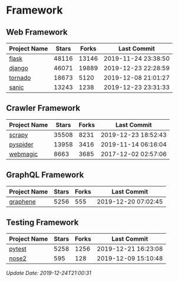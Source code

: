 # Framework

## Web Framework

| Project Name | Stars | Forks | Last Commit |
| ------------ | ----- | ----- | ----------- |
| [flask](https://github.com/pallets/flask) | 48116 | 13146 | 2019-11-24 23:38:50 |
| [django](https://github.com/django/django) | 46071 | 19889 | 2019-12-23 22:28:59 |
| [tornado](https://github.com/tornadoweb/tornado) | 18673 | 5120 | 2019-12-08 21:01:27 |
| [sanic](https://github.com/huge-success/sanic) | 13243 | 1238 | 2019-12-23 23:31:33 |

## Crawler Framework

| Project Name | Stars | Forks | Last Commit |
| ------------ | ----- | ----- | ----------- |
| [scrapy](https://github.com/scrapy/scrapy) | 35508 | 8231 | 2019-12-23 18:52:43 |
| [pyspider](https://github.com/binux/pyspider) | 13958 | 3416 | 2019-11-14 06:16:04 |
| [webmagic](https://github.com/code4craft/webmagic) | 8663 | 3685 | 2017-12-02 02:57:06 |

## GraphQL Framework

| Project Name | Stars | Forks | Last Commit |
| ------------ | ----- | ----- | ----------- |
| [graphene](https://github.com/graphql-python/graphene) | 5256 | 555 | 2019-12-20 07:02:45 |

## Testing Framework

| Project Name | Stars | Forks | Last Commit |
| ------------ | ----- | ----- | ----------- |
| [pytest](https://github.com/pytest-dev/pytest) | 5258 | 1256 | 2019-12-21 16:23:08 |
| [nose2](https://github.com/nose-devs/nose2) | 595 | 128 | 2019-12-09 15:10:48 |

*Update Date: 2019-12-24T21:00:31*